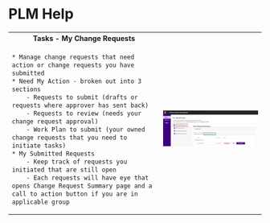 # PLM Help

<table>
<tr>
<th> Tasks - My Change Requests </th>
<th> </th>
</tr>
<tr>
<td>

    * Manage change requests that need action or change requests you have submitted
    * Need My Action - broken out into 3 sections
        - Requests to submit (drafts or requests where approver has sent back)
        - Requests to review (needs your change request approval)
        - Work Plan to submit (your owned change requests that you need to initiate tasks)
    * My Submitted Requests
        - Keep track of requests you initiated that are still open
        - Each requests will have eye that opens Change Request Summary page and a call to action button if you are in applicable group

</td>
<td>

<img src="images/Tasks-My-Change-Requests.png">

</td>
</tr>
</table>